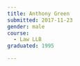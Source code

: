 ```yaml
---
title: Anthony Green
submitted: 2017-11-23
gender: male
course:
  - Law LLB
graduated: 1995

---
```


